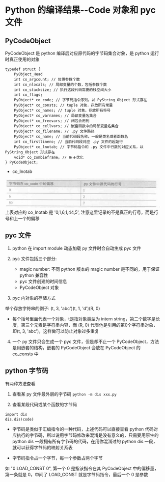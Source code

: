# Python 的编译结果--Code 对象和 pyc 文件

## PyCodeObject

PyCodeObject 是 python 编译后对应原代码的字节码集合对象，是 python 运行时真正使用的对象

```
typedef struct {
    PyObject_Head
    int co_argcount; // 位置参数个数
    int co_nlocals; // 局部变量的个数，包括参数个数
    int co_stacksize; // 执行这段代码需要的栈空间大小
    int co_flags;
    PyObject* co_code; // 字节码指令序列，以 PyString_Object 形式存在
    PyObject* co_consts; // tuple 对象，存放所有常量
    PyObject* co_names; // tuple 对象，存放所有符号
    PyObject* co_varnames; // 局部变量名集合
    PyObject* co_freevars; // 闭包会用到
    PyObject* co_cellvars; // 嵌套函数中的局部变量名集合
    PyObject* co_filename; // .py 文件路径
    PyObject* co_name; // 当前代码段名称，一般是类名或者函数名
    int co_firstlineno; // 当前代码段对应 .py 文件的起始行
    PyObject* co_lnotab; // 字节码指令和 .py 文件中行数的对应关系，以 PyString_Object 形式存在
    void* co_zombieframe; // 用于优化
} PyCodeObject;
```

- co_lnotab

![](imgs/co_lnotab.PNG)
上表对应的 co_lnotab 是 '0,1,6,1,44,5', 注意这里记录的不是真正的行号，而是行号和上一个的偏移

## pyc 文件

1. python 在 import module 动态加载 py 文件时会自动生成 pyc 文件
2. pyc 文件包括三个部分:
    - magic number: 不同 python 版本的 magic number 是不同的，用于保证 python 兼容性
    - pyc 文件创建的时间信息
    - PyCodeObject 对象

3. pyc 内对象的存储方式

举个存放字符串的例子: (t, 3, 'abc')(t, 1, 'd')(R, 0)

- 每个括号里面代表一个对象，t是指对象类型为 intern string，第二个数字是长度，第三个元素是字符串内容，而 (R, 0) 代表他是引用的第0个字符串对象，即(t, 3, 'abc')，这样做可以防止对象过多重复

4. 一个 py 文件只会生成一个 pyc 文件，但是却不止一个 PyCodeObject，方法是用嵌套的结构，嵌套的 PyCodeObject 会放在 PyCodeObject 的 co_consts 中

## python 字节码

有两种方法查看

1. 查看某 py 文件最外层的字节码
`python -m dis xxx.py`

2. 查看某段代码或某个函数的字节码
```
import dis
dis.dis(code)
```

- 字节码是类似于汇编指令的一种代码，上述代码可以直接查看 python 代码对应执行的字节码，所以说用字节码修改来混淆是没有意义的，只需要用原生的 python dis 一段拥有所有字节码的代码，在用你混淆过的 python dis 一段，就可以获得字节码的映射关系表

- 字节码指令占一个字节，每一个参数占两个字节

如 "0 LOAD_CONST 0", 第一个 0 是指该指令在其 PyCodeObject 中的偏移量，第一条就是 0，中间了 LOAD_CONST 就是字节码指令，最后一个 0 是参数